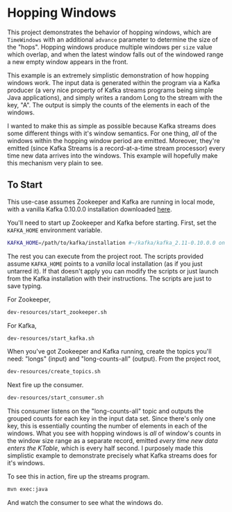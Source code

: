 # Hopping Windows

This project demonstrates the behavior of hopping windows, which are `TimeWindows` with an additional `advance` parameter to determine the size of the "hops".
Hopping windows produce multiple windows per `size` value which overlap, and when the latest window falls out of the windowed range a new empty window appears in the front.

This example is an extremely simplistic demonstration of how hopping windows work.
The input data is generated within the program via a Kafka producer (a very nice property of Kafka streams programs being simple Java applications), and simply writes a random Long to the stream with the key, "A".
The output is simply the counts of the elements in each of the windows.

I wanted to make this as simple as possible because Kafka streams does some different things with it's window semantics.
For one thing, _all_ of the windows within the hopping window period are emitted.
Moreover, they're emitted (since Kafka Streams is a record-at-a-time stream processor) every time new data arrives into the windows.
This example will hopefully make this mechanism very plain to see.

## To Start

This use-case assumes Zookeeper and Kafka are running in local mode,
with a vanilla Kafka 0.10.0.0 installation downloaded [here](http://kafka.apache.org/downloads.html).

You'll need to start up Zookeeper and Kafka before starting.
First, set the `KAFKA_HOME` environment variable.

```bash
KAFKA_HOME=/path/to/kafka/installation #~/kafka/kafka_2.11-0.10.0.0 on my system.
```

The rest you can execute from the project root.
The scripts provided assume `KAFKA_HOME` points to a _vanilla_ local installation (as if you just untarred it).
If that doesn't apply you can modify the scripts or just launch from the Kafka installation with their instructions.
The scripts are just to save typing.

For Zookeeper,

```bash
dev-resources/start_zookeeper.sh
```

For Kafka,

```bash
dev-resources/start_kafka.sh
```

When you've got Zookeeper and Kafka running, create the topics you'll need:
"longs" (input) and "long-counts-all" (output).
From the project root,

```bash
dev-resources/create_topics.sh
```

Next fire up the consumer.

```bash
dev-resources/start_consumer.sh
```

This consumer listens on the "long-counts-all" topic and outputs the grouped counts for each key in the input data set.
Since there's only one key, this is essentially counting the number of elements in each of the windows.
What you see with hopping windows is _all_ of window's counts in the window size range as a separate record, emitted _every time new data enters the KTable_, which is every half second.
I purposely made this simplistic example to demonstrate precisely what Kafka streams does for it's windows.

To see this in action, fire up the streams program.

```bash
mvn exec:java
```

And watch the consumer to see what the windows do.
